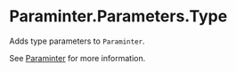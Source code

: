 # Paraminter.Parameters.Type

Adds type parameters to `Paraminter`.

See [Paraminter](https://www.github.com/Paraminter/Paraminter) for more information.